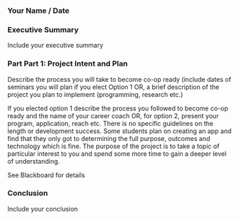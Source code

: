 ### Your Name / Date

### Executive Summary

Include your executive summary

### Part Part 1: Project Intent and Plan

Describe the process you will take to become co-op ready (include dates of seminars you will plan if you elect Option 1 OR, a brief description of the project you plan to implement (programming, research etc.)


If you elected option 1 describe the process you followed to become co-op ready and the name of your career coach OR, for option 2, present your program, application, reach etc.  There is no specific guidelines on the length or development success.  Some students plan on creating an app and find that they only got to determining the full purpose, outcomes and technology which is fine.  The purpose of the project is to take a topic of particular interest to you and spend some more time to gain a deeper level of understanding.

See Blackboard for details

### Conclusion

Include your conclusion

